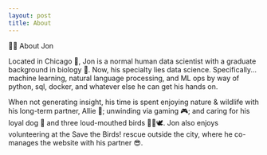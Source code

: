 ```yaml
---
layout: post
title: About
---
```

🧙‍♂️ About Jon

Located in Chicago 🌆, Jon is a normal human data scientist with a graduate background in biology 🧬. Now, his specialty lies data science. Specifically... machine learning, natural language processing, and ML ops by way of python, sql, docker, and whatever else he can get his hands on.

When not generating insight, his time is spent enjoying nature & wildlife with his long-term partner, Allie 🥰; unwinding via gaming 🎮; and caring for his loyal dog 🐶 and three loud-mouthed birds 🦜🦜🕊️. Jon also enjoys volunteering at the Save the Birds! rescue outside the city, where he co-manages the website with his partner 😎.